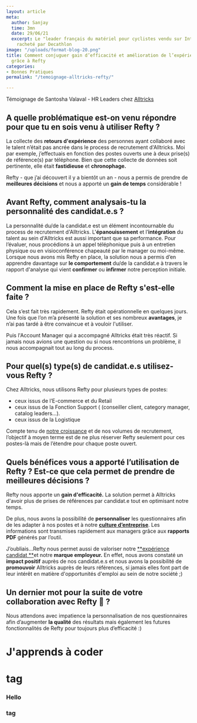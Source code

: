 ```yaml
---
layout: article
meta:
  author: Sanjay
  time: 3mn
  date: 29/06/21
  excerpt: Le "leader français du matériel pour cyclistes vendu sur Internet" a été
    racheté par Decathlon
image: "/uploads/format-blog-20.png"
title: Comment conjuguer gain d’efficacité et amélioration de l’expérience candidat
  grâce à Refty
categories:
- Bonnes Pratiques
permalink: "/temoignage-alltricks-refty/"

---
```

Témoignage de Santosha Valaval - HR Leaders chez [Alltricks](https://www.alltricks.fr/)

## A quelle problématique est-on venu répondre pour que tu en sois venu à utiliser Refty ?

La collecte des **retours d'expérience** des personnes ayant collaboré avec le talent n’était pas ancrée dans le process de recrutement d'Alltricks. Moi par exemple, j’effectuais en fonction des postes ouverts une à deux prise(s) de référence(s) par téléphone. Bien que cette collecte de données soit pertinente, elle était **fastidieuse** et **chronophage.**

Refty - que j’ai découvert il y a bientôt un an - nous a  permis de prendre de **meilleures décisions** et nous a apporté un **gain de temps** considérable !

## Avant Refty, comment analysais-tu la personnalité des candidat.e.s ?

La personnalité du/de la candidat.e est un élément incontournable du process de recrutement d'Alltricks.  L'**épanouissement** et l’**intégration** du talent au sein d'Alltricks est aussi important que sa performance. Pour l’évaluer, nous procédions à un appel téléphonique puis à un entretien physique ou en visioconférence chapeauté par le manager ou moi-même. Lorsque nous avons mis Refty en place, la solution nous a permis d’en apprendre davantage sur **le comportement** du/de la candidat.e à travers le rapport d'analyse qui vient **confirmer** ou **infirmer** notre perception initiale.

## Comment la mise en place de Refty s'est-elle faite ?

Cela s’est fait très rapidement. Refty était opérationnelle en quelques jours. Une fois que l’on m’a présenté la solution et ses nombreux **avantages**, je n’ai pas tardé à être convaincue et à vouloir l'utiliser.

Puis l'Account Manager qui a accompagné Alltricks était très réactif. Si jamais nous avions une question ou si nous rencontrions un problème, il nous accompagnait tout au long du process.

## Pour quel(s) type(s) de candidat.e.s utilisez-vous Refty ?

Chez Alltricks, nous utilisons Refty pour plusieurs types de postes:

* ceux issus de l’E-commerce et du Retail
* ceux issus de la Fonction Support ( (conseiller client, category manager, catalog leaders…).
* ceux issus de la Logistique

Compte tenu de [notre croissance](https://www.usinenouvelle.com/article/made-in-france-le-site-de-e-commerce-de-velos-alltricks-dope-sa-logistique-a-chateaudun.N1105429) et de nos volumes de recrutement, l’objectif à moyen terme est de ne plus réserver Refty seulement pour ces postes-là mais de l’étendre pour chaque poste ouvert.

## Quels bénéfices vous a apporté l’utilisation de Refty ? Est-ce que cela permet de prendre de meilleures décisions ?

Refty nous apporte un **gain d'efficacité.** La solution permet à Alltricks d'avoir plus de prises de références par candidat.e tout en optimisant notre temps.

De plus, nous avons la possibilité de **personnaliser** les questionnaires afin de les adapter à nos postes et à notre [**culture d’entreprise**](https://blog.refty.co/refty-infographic-soft-skills-corporate-culture/). Les informations sont transmises rapidement aux managers grâce aux **rapports PDF** générés par l’outil.

J’oubliais...Refty nous permet aussi de valoriser notre [**expérience candidat **](https://blog.refty.co/qu-est-ce-que-experience-candidat/)et notre **marque employeur.** En effet, nous avons constaté un **impact positif** auprès de nos candidat.e.s et nous avons la possibilité de **promouvoir** Alltricks auprès de leurs références, si jamais elles font part de leur intérêt en matière d'opportunités d'emploi au sein de notre société ;)

## Un dernier mot pour la suite de votre collaboration avec Refty 🙂 ?

Nous attendons avec impatience la personnalisation de nos questionnaires afin d’augmenter **la qualité** des résultats mais également les futures fonctionnalités de Refty pour toujours plus d’efficacité :)

# J'apprends à coder <h1> tag
 
### Hello <h3> tag

